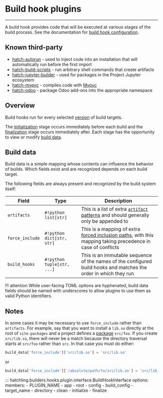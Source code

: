 # Build hook plugins

-----

A build hook provides code that will be executed at various stages of the build process. See the documentation for [build hook configuration](../../config/build.md#build-hooks).

## Known third-party

- [hatch-autorun](https://github.com/ofek/hatch-autorun) - used to inject code into an installation that will automatically run before the first import
- [hatch-build-scripts](https://github.com/rmorshea/hatch-build-scripts) - run arbitrary shell commands that create artifacts
- [hatch-jupyter-builder](https://github.com/jupyterlab/hatch-jupyter-builder) - used for packages in the Project Jupyter ecosystem
- [hatch-mypyc](https://github.com/ofek/hatch-mypyc) - compiles code with [Mypyc](https://github.com/mypyc/mypyc)
- [hatch-odoo](https://github.com/acsone/hatch-odoo) - package Odoo add-ons into the appropriate namespace

## Overview

Build hooks run for every selected [version](../../config/build.md#versions) of build targets.

The [initialization](#hatchling.builders.hooks.plugin.interface.BuildHookInterface.initialize) stage occurs immediately before each build and the [finalization](#hatchling.builders.hooks.plugin.interface.BuildHookInterface.finalize) stage occurs immediately after. Each stage has the opportunity to view or modify [build data](#build-data).

## Build data

Build data is a simple mapping whose contents can influence the behavior of builds. Which fields exist and are recognized depends on each build target.

The following fields are always present and recognized by the build system itself:

| Field | Type | Description |
| --- | --- | --- |
| `artifacts` | `#!python list[str]` | This is a list of extra [`artifact` patterns](../../config/build.md#artifacts) and should generally only be appended to |
| `force_include` | `#!python dict[str, str]` | This is a mapping of extra [forced inclusion paths](../../config/build.md#forced-inclusion), with this mapping taking precedence in case of conflicts |
| `build_hooks` | `#!python tuple[str, ...]` | This is an immutable sequence of the names of the configured build hooks and matches the order in which they run |

!!! attention
    While user-facing TOML options are hyphenated, build data fields should be named with underscores to allow plugins to use them as valid Python identifiers.

## Notes

In some cases it may be necessary to use `force_include` rather than `artifacts`. For example, say that you want to install a `lib.so` directly at the root of `site-packages` and a project defines a [package](../../config/build.md#packages) `src/foo`. If you create `src/lib.so`, there will never be a match because the directory traversal starts at `src/foo` rather than `src`. In that case you must do either:

```python
build_data['force_include']['src/lib.so'] = 'src/lib.so'
```

or

```python
build_data['force_include']['/absolute/path/to/src/lib.so'] = 'src/lib.so'
```

::: hatchling.builders.hooks.plugin.interface.BuildHookInterface
    options:
      members:
      - PLUGIN_NAME
      - app
      - root
      - config
      - build_config
      - target_name
      - directory
      - clean
      - initialize
      - finalize
